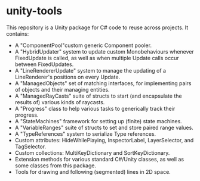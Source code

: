 # unity-tools
This repository is a Unity package for C# code to reuse across projects. It contains:
- A "ComponentPool"custom generic Component pooler.
- A "HybridUpdater" system to update custom Monobehaviours whenever FixedUpdate is called, as well as when multiple Update calls occur between FixedUpdates.
- A "LineRendererUpdate" system to manage the updating of a LineRenderer's positions on every Update.
- A "ManagedObjects" set of matching interfaces, for implementing pairs of objects and their managing entities.
- A "ManagedRayCasts" suite of structs to start (and encapsulate the results of) various kinds of raycasts.
- A "Progress" class to help various tasks to generically track their progress.
- A "StateMachines" framework for setting up (finite) state machines.
- A "VariableRanges" suite of structs to set and store paired range values.
- A "TypeReferences" system to serialize Type references.
- Custom attributes: HideWhilePlaying, InspectorLabel, LayerSelector, and TagSelector.
- Custom collections: MultiKeyDictionary and SortKeyDictionary.
- Extension methods for various standard C#/Unity classes, as well as some classes from this package.
- Tools for drawing and following (segmented) lines in 2D space.